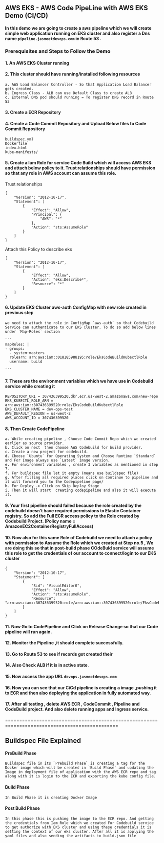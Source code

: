 ## AWS EKS - AWS Code PipeLine with AWS EKS Demo (CI/CD)

#### In this demo we are going to create a aws pipeline which we will create simple web application running on EKS cluster and also register a Dns name `pipeline.jasmeetdevops.com` in Route 53 . 


### Prerequisites and Steps to Follow the Demo

#### 1.  An AWS EKS Cluster running
#### 2. This cluster should have running/installed following resources 
```
a. AWS Load Balancer Controller - So that Application Load Balancer gets created.
b. Ingress Class - ALB can use Default Class to create ALB
c. External DNS pod should running = To register DNS record in Route 53
```
#### 3.  Create a ECR Repository 
#### 4. Create a Code Commit Repository  and Upload Below files to Code Commit Repository
```
buildspec.yml
Dockerfile
index.html
kube-manifests/ 

```

#### 5. Create a Iam Role for service Code Build which will access AWS EKS and attach below policy to it. Trust relationships should have permission so that  any role in AWS account can assume this role.
Trust relationships
```
{
    "Version": "2012-10-17",
    "Statement": [
        {
            "Effect": "Allow",
            "Principal": {
                "AWS": "*"
            },
            "Action": "sts:AssumeRole"
        }
    ]
}
```
Attach this Policy to describe eks
```
{
    "Version": "2012-10-17",
    "Statement": [
        {
            "Effect": "Allow",
            "Action": "eks:Describe*",
            "Resource": "*"
        }
    ]
}
```

#### 6. Update EKS Cluster aws-auth ConfigMap with new role created in previous step
    we need to attach the role in ConfigMap `aws-auth` so that Codebuild Service can authenticate to our EKS Cluster. To do so add below lines under `Map-Roles` section

    ```
    mapRoles: |
    - groups:
      - system:masters
      rolearn: arn:aws:iam::018185988195:role/EksCodeBuildKubectlRole
      username: build
      
    ``` 
#### 7. These  are the environment variables which we have use in Codebuild service while creating it
```
REPOSITORY_URI = 307436399520.dkr.ecr.us-west-2.amazonaws.com/new-repo
EKS_KUBECTL_ROLE_ARN = arn:aws:iam::307436399520:role/EksCodeBuildKubectlRole
EKS_CLUSTER_NAME = dev-ops-test
AWS_DEFAULT_REGION = us-west-2
AWS_ACCOUNT_ID = 307436399520
```

#### 8. Then Create CodePipeline 
 
 ```
a. While creating pipeline , Choose Code Commit Repo which we created earlier as source provider. 
b. Click on next  then choose AWS Codebuild for build provider.
c. Create a new project for codebuild.
d. Choose `Ubuntu` for Operating System and Choose Runtime `Standard` and For Image always use `Latest` image version.
e. For environment variables , create 3 variables as mentioned in step 7.
f. For buildspec file let it empty (means use buildspec file)
g. After filling all required places click on Continue to pipeline and it will forward you to the Codepipeline page/
h. For Deploy -> Click on Skip Deploy Stage
i. Then it will start  creating codepipeline and also it will execute it.
```

#### 9. Your first pipeline should failed because the role created by the codebuild doesn't have required permissions to Elastic Container registry. So add the Full ECR access policy to the Role created by Codebuild Project. (Policy name = AmazonEC2ContainerRegistryFullAccess)

#### 10. Now also for this same Role of Codebuild we need to attach a policy with permission to Assume the Role which we created at Step no.5 , We are doing this so that in post-build phase COdeBuld service will assume this role to get the credentials of our account to connect/login to our EKS cluster
```
{
    "Version": "2012-10-17",
    "Statement": [
        {
            "Sid": "VisualEditor0",
            "Effect": "Allow",
            "Action": "sts:AssumeRole",
            "Resource": "arn:aws:iam::307436399520:role/arn:aws:iam::307436399520:role/EksCodeBuildKubectlRole"
        }
    ]
}
```

#### 11. Now Go to CodePipeline and Click on Release Change so that our Code pipeline will run again.

#### 12. Monitor the Pipeline ,it should complete successfully.
#### 13. Go to Route 53 to see if records got created their
#### 14. Also Check ALB if it is in active state.
#### 15. Now access the app URL `devops.jasmeetdevops.com`
#### 16. Now you can see that  our CiCd pipeline is creating a image ,pushing it to ECR and then also deploying the application in fully automated way.
#### 17. After all testing , delete AWS ECR , CodeCommit , Pipeline and CodeBuild project. And also delete running apps and Ingress service.
==============================================================================================

## Buildspec File Explained
#### PreBuild Phase
```
Buildspec file in its `Prebuild Phase` is creating a tag for the Docker image which will be created in `Build Phase` and updating the Image in deployment file of application with the AWS ECR repo and tag along with it is login to the ECR and exporting the kube config file.
```

#### Build Phase
```
In Build Phase it is creating Docker Image
```

#### Post Build Phase

```
In this phase this is pushing the image to the ECR repo. And getting the credentials from Iam Role which we created For Codebuild service to get authorize with EKS cluster and using these credentials it is setting the context of our eks cluster. After all it is applying the yaml files and also sending the artifacts to build.json file
```

